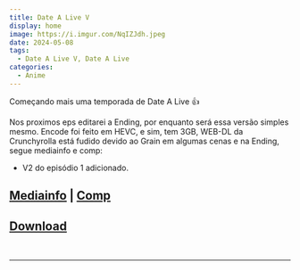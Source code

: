 ```yaml
---
title: Date A Live V
display: home
image: https://i.imgur.com/NqIZJdh.jpeg
date: 2024-05-08
tags:
  - Date A Live V, Date A Live
categories:
  - Anime
---
```


Começando mais uma temporada de Date A Live 👍

Nos proximos eps editarei a Ending, por enquanto será essa versão simples mesmo.
Encode foi feito em HEVC, e sim, tem 3GB, WEB-DL da Crunchyrolla está fudido devido ao Grain em algumas cenas e na Ending, segue mediainfo e comp:

* V2 do episódio 1 adicionado.
    
## [Mediainfo](https://bin.disroot.org/?58b785256b4dad91#5r4Qr6KkLDuuEJ2d1uNLrEjNqJ2Ubr8Taqqf2LCCyAKC) | [Comp](https://slow.pics/c/AqpFyLhI)

## **[Download](https://cloud.yami-s.com/0:/[Yami]%20Date%20A%20Live%20V%20(WEB%201080p%20HEVC%20AAC)/)**

<br><hr><br>
<Disqus/>
